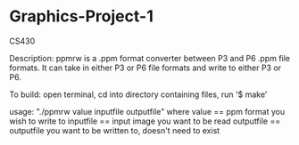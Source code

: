 # Graphics-Project-1
CS430

Description: ppmrw is a .ppm format converter between P3 and P6 .ppm file formats.
It can take in either P3 or P6 file formats and write to either P3 or P6.


To build: open terminal, cd into directory containing files, run '$ make'

usage: "./ppmrw value inputfile outputfile"
where value == ppm format you wish to write to
      inputfile == input image you want to be read
      outputfile == outputfile you want to be written to, doesn't need to exist
